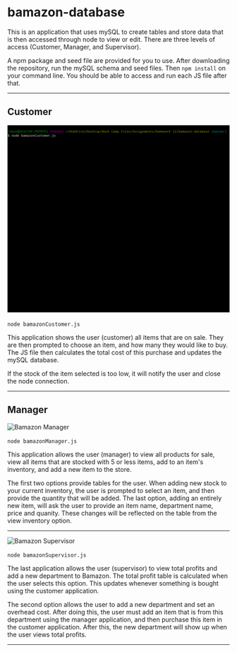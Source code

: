 # bamazon-database

This is an application that uses mySQL to create tables and store data that is then accessed through node to view or edit. There are three levels of access (Customer, Manager, and Supervisor).

A npm package and seed file are provided for you to use. After downloading the repository, run the mySQL schema and seed files. Then ```npm install``` on your command line. You should be able to access and run each JS file after that.
___

## Customer
![Bamazon Customer](./bamazonCustomer.gif)

```node bamazonCustomer.js```

This application shows the user (customer) all items that are on sale. They are then prompted to choose an item, and how many they would like to buy. The JS file then calculates the total cost of this purchase and updates the mySQL database.

If the stock of the item selected is too low, it will notify the user and close the node connection. 

___

## Manager
![Bamazon Manager](./bamazonManager.gif)

```node bamazonManager.js```

This application allows the user (manager) to view all products for sale, view all items that are stocked with 5 or less items, add to an item's inventory, and add a new item to the store. 

The first two options provide tables for the user. When adding new stock to your current inventory, the user is prompted to select an item, and then provide the quantity that will be added. The last option, adding an entirely new item, will ask the user to provide an item name, department name, price and quanity. These changes will be reflected on the table from the view inventory option.

___
![Bamazon Supervisor](./bamazonSupervisor.gif)

```node bamazonSupervisor.js```

The last application allows the user (supervisor) to view total profits and add a new department to Bamazon. The total profit table is calculated when the user selects this option. This updates whenever something is bought using the customer application. 

The second option allows the user to add a new department and set an overhead cost. After doing this, the user must add an item that is from this department using the manager application, and then purchase this item in the customer application. After this, the new department will show up when the user views total profits.
___
